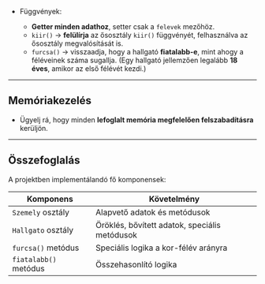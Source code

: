  <!--

# Szemely és Hallgato Osztályok

## Feladatleírás

A projekt célja egy **örökléses osztályhierarchia** megvalósítása a `Szemely` és `Hallgato` osztályok segítségével.
A `Szemely` osztály alapvető személyes adatokat kezel, a `Hallgato` osztály pedig további hallgatói adatokat tárol és kiegészítő funkciókat valósít meg.

---

## Projektindítás

* A projekt már tartalmaz előkészített kódokat (`main` függvény és `Szemely` osztály).
* A megoldás során ezekhez a kódokhoz **hozzá kell nyúlni**, ha szükséges.
* A teszteléshez a `main` függvényben a nem használt kódokat ki lehet kommentezni.

---

## Osztályok

### Szemely Osztály

* Tárolt adatok:

  * Vezetéknév (`string`)
  * Keresztnév (`string`)
  * Életkor (`unsigned int`)
* Függvények:

  * `kiir()` → kiírja a személy adatait.
  * `fiatalabb(const Szemely&)` → visszaadja, hogy az aktuális objektum **fiatalabb-e** a paraméterben kapott személynél.

### Hallgato Osztály

* **Származtatott osztály**, azaz öröklődik a `Szemely`-ből.
* További tárolt adatok:

  * Neptun-kód (`string`)
  * Befejezett félévek száma (`unsigned int`), **alapértelmezett érték: 1**
  -->
* Függvények:

  * **Getter minden adathoz**, setter csak a `felevek` mezőhöz.
  * `kiir()` → **felülírja** az ősosztály `kiir()` függvényét, felhasználva az ősosztály megvalósítását is.
  * `furcsa()` → visszaadja, hogy a hallgató **fiatalabb-e**, mint ahogy a féléveinek száma sugallja.
    (Egy hallgató jellemzően legalább **18 éves**, amikor az első félévét kezdi.)

---

## Memóriakezelés

* Ügyelj rá, hogy minden **lefoglalt memória megfelelően felszabadításra** kerüljön.

---

## Összefoglalás

A projektben implementálandó fő komponensek:

| Komponens             | Követelmény                                   |
| --------------------- | --------------------------------------------- |
| `Szemely` osztály     | Alapvető adatok és metódusok                  |
| `Hallgato` osztály    | Öröklés, bővített adatok, speciális metódusok |
| `furcsa()` metódus    | Speciális logika a kor-félév arányra          |
| `fiatalabb()` metódus | Összehasonlító logika                         |

 
